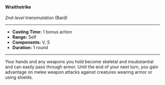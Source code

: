 #### Wraithstrike
*2nd-level transmutation* (Bard)
___
- **Casting Time:** 1 bonus action
- **Range:** Self
- **Components:** V, S
- **Duration:** 1 round
---
Your hands and any weapons you hold become
skeletal and insubstantial and can easily pass
through armor. Until the end of your next turn, you
gain advantage on melee weapon attacks against
creatures wearing armor or using shields.
